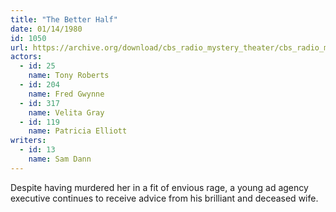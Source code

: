 ```yaml
---
title: "The Better Half"
date: 01/14/1980
id: 1050
url: https://archive.org/download/cbs_radio_mystery_theater/cbs_radio_mystery_theater-1001-1050.zip/cbs_radio_mystery_theater-1001-1050%2Fcbsrmt_1050_the_better_half.mp3
actors:  
  - id: 25
    name: Tony Roberts  
  - id: 204
    name: Fred Gwynne  
  - id: 317
    name: Velita Gray  
  - id: 119
    name: Patricia Elliott
writers:  
  - id: 13
    name: Sam Dann
---
```

Despite having murdered her in a fit of envious rage, a young ad agency executive continues to receive advice from his brilliant and deceased wife.